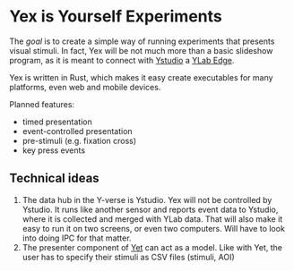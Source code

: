 # Yex is Yourself Experiments

The *goal* is to create a simple way of running experiments that presents visual stimuli.
In fact, Yex will be not much more than a basic slideshow program, as it is meant to connect with 
[Ystudio](../ysudio-zero) a [YLab Edge](../ylab-edge-go).

Yex is written in Rust, which makes it easy create executables for many platforms, even web and mobile devices.

Planned features:
- timed presentation
- event-controlled presentation
- pre-stimuli (e.g. fixation cross)
- key press events

## Technical ideas

1. The data hub in the Y-verse is Ystudio. Yex will not be controlled by Ystudio. It runs like another sensor and reports event data to Ystudio, where it is collected and merged with YLab data. That will also make it easy to run it on two screens, or even two computers. 
Will have to look into doing IPC for that matter.
1. The presenter component of [Yet](../yet) can act as a model. Like with Yet, the user has to specify their stimuli as CSV files (stimuli, AOI)
